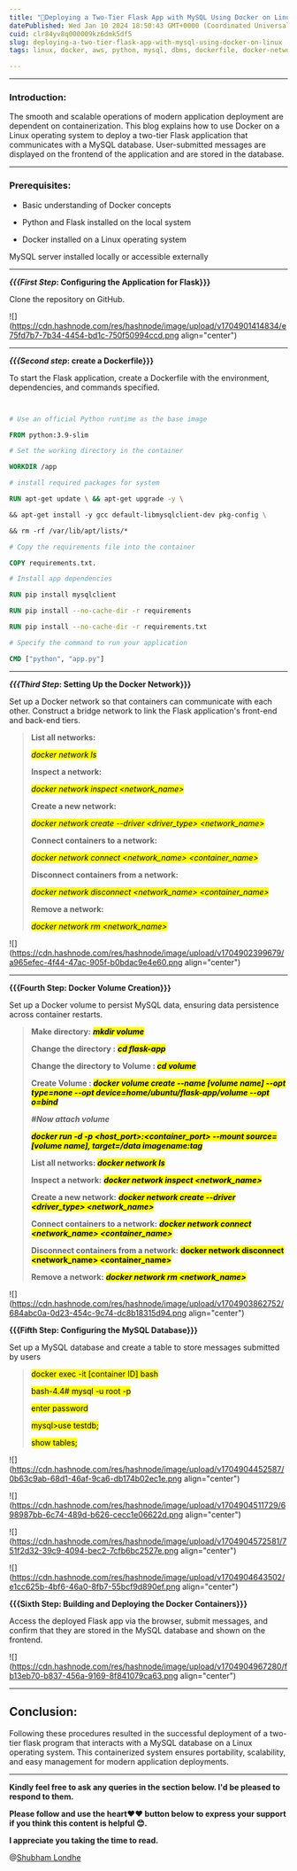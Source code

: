 ```yaml
---
title: "🚀Deploying a Two-Tier Flask App with MySQL Using Docker on Linux"
datePublished: Wed Jan 10 2024 18:50:43 GMT+0000 (Coordinated Universal Time)
cuid: clr84yv8q000009kz6dmk5df5
slug: deploying-a-two-tier-flask-app-with-mysql-using-docker-on-linux
tags: linux, docker, aws, python, mysql, dbms, dockerfile, docker-network, shubhamlondhe, trainwithshubham, dockercompose, dockervolume, two-tire-application, dockeimages, dcokercontainer

---
```


---

### **Introduction:**

The smooth and scalable operations of modern application deployment are dependent on containerization. This blog explains how to use Docker on a Linux operating system to deploy a two-tier Flask application that communicates with a MySQL database. User-submitted messages are displayed on the frontend of the application and are stored in the database.

---

### **Prerequisites:**

* Basic understanding of Docker concepts
    
* Python and Flask installed on the local system
    
* Docker installed on a Linux operating system
    

MySQL server installed locally or accessible externally

---

***{{{First Step*: Configuring the Application for Flask}}}**

Clone the repository on GitHub.

![](https://cdn.hashnode.com/res/hashnode/image/upload/v1704901414834/e75fd7b7-7b34-4454-bd1c-750f50994ccd.png align="center")

---

***{{{Second step*: create a Dockerfile}}}**

To start the Flask application, create a Dockerfile with the environment, dependencies, and commands specified.

```dockerfile


# Use an official Python runtime as the base image

FROM python:3.9-slim

# Set the working directory in the container

WORKDIR /app

# install required packages for system

RUN apt-get update \ && apt-get upgrade -y \

&& apt-get install -y gcc default-libmysqlclient-dev pkg-config \

&& rm -rf /var/lib/apt/lists/*

# Copy the requirements file into the container

COPY requirements.txt.

# Install app dependencies

RUN pip install mysqlclient

RUN pip install --no-cache-dir -r requirements

RUN pip install --no-cache-dir -r requirements.txt

# Specify the command to run your application

CMD ["python", "app.py"]
```

---

***{{{Third Step*: Setting Up the Docker Network}}}**

Set up a Docker network so that containers can communicate with each other. Construct a bridge network to link the Flask application's front-end and back-end tiers.

> **List all networks:**
> 
> *<mark>docker network ls</mark>*
> 
> **Inspect a network:**
> 
> *<mark>docker network inspect &lt;network_name&gt;</mark>*
> 
> **Create a new network:**
> 
> *<mark>docker network create --driver &lt;driver_type&gt; &lt;network_name&gt;</mark>*
> 
> **Connect containers to a network:**
> 
> *<mark>docker network connect &lt;network_name&gt; &lt;container_name&gt;</mark>*
> 
> **Disconnect containers from a network:**
> 
> *<mark>docker network disconnect &lt;network_name&gt; &lt;container_name&gt;</mark>*
> 
> **Remove a network:**
> 
> *<mark>docker network rm &lt;network_name&gt;</mark>*

![](https://cdn.hashnode.com/res/hashnode/image/upload/v1704902399679/a965efec-4f44-47ac-905f-b0bdac9e4e60.png align="center")

---

**{{{Fourth Step: Docker Volume Creation}}}**

Set up a Docker volume to persist MySQL data, ensuring data persistence across container restarts.

> **Make directory:** ***<mark>mkdir volume</mark>***
> 
> **Change the directory :** ***<mark>cd flask-app</mark>***
> 
> **Change the directory to Volume : *<mark>cd volume</mark>***
> 
> **Create Volume : *<mark>docker volume create --name [volume name] --opt type=none --opt device=home/ubuntu/flask-app/volume --opt o=bind</mark>***
> 
> ***#Now attach volume***
> 
> ***<mark>docker run -d -p &lt;host_port&gt;:&lt;container_port&gt; --mount source=[volume name], target=/data imagename:tag</mark>***
> 
> **List all networks: *<mark>docker network ls</mark>***
> 
> **Inspect a network:** ***<mark>docker network inspect &lt;network_name&gt;</mark>***
> 
> **Create a new network:** ***<mark>docker network create --driver &lt;driver_type&gt; &lt;network_name&gt;</mark>***
> 
> **Connect containers to a network:** ***<mark>docker network connect &lt;network_name&gt; &lt;container_name&gt;</mark>***
> 
> **Disconnect containers from a network:** **<mark>docker network disconnect &lt;network_name&gt; &lt;container_name&gt;</mark>**
> 
> **Remove a network:** ***<mark>docker network rm &lt;network_name&gt;</mark>***

![](https://cdn.hashnode.com/res/hashnode/image/upload/v1704903862752/684abc0a-0d23-454c-9c74-dc8b18315d94.png align="center")

**{{{Fifth Step: Configuring the MySQL Database}}}**

Set up a MySQL database and create a table to store messages submitted by users

> <mark>docker exec -it [container ID] bash</mark>
> 
> <mark>bash-4.4# mysql -u root -p</mark>
> 
> <mark>enter password</mark>
> 
> <mark>mysql&gt;use testdb;</mark>
> 
> <mark>show tables;</mark>

![](https://cdn.hashnode.com/res/hashnode/image/upload/v1704904452587/0b63c9ab-68d1-46af-9ca6-db174b02ec1e.png align="center")

![](https://cdn.hashnode.com/res/hashnode/image/upload/v1704904511729/698987bb-6c74-489d-b626-cecc1e06622d.png align="center")

![](https://cdn.hashnode.com/res/hashnode/image/upload/v1704904572581/751f2d32-39c9-4094-bec2-7cfb6bc2527e.png align="center")

![](https://cdn.hashnode.com/res/hashnode/image/upload/v1704904643502/e1cc625b-4bf6-46a0-8fb7-55bcf9d890ef.png align="center")

**{{{Sixth Step: Building and Deploying the Docker Containers}}}**

Access the deployed Flask app via the browser, submit messages, and confirm that they are stored in the MySQL database and shown on the frontend.

![](https://cdn.hashnode.com/res/hashnode/image/upload/v1704904967280/fb13eb70-b837-456a-9169-8f841079ca63.png align="center")

---

## **Conclusion:**

Following these procedures resulted in the successful deployment of a two-tier flask program that interacts with a MySQL database on a Linux operating system. This containerized system ensures portability, scalability, and easy management for modern application deployments.

---

**Kindly feel free to ask any queries in the section below. I'd be pleased to respond to them.**

**Please follow and use the heart❤❤ button below to express your support if you think this content is helpful 😊.**

**I appreciate you taking the time to read.**

@[Shubham Londhe](@TrainWithShubham)